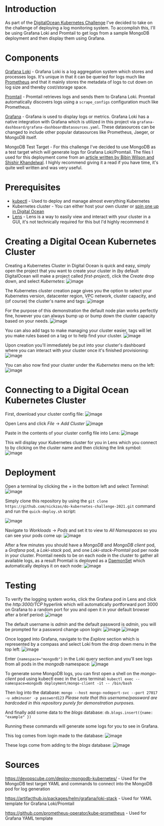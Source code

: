 # Introduction
As part of the [DigitalOcean Kubernetes Challenge](https://www.digitalocean.com/community/pages/kubernetes-challenge) I've decided to take on the challenge of deploying a log monitoring system. To accomplish this, I'll be using Grafana Loki and Promtail to get logs from a sample MongoDB deployment and then display them using Grafana.

# Components
[Grafana Loki](https://grafana.com/oss/loki/) - Grafana Loki is a log aggregation system which stores and processes logs. It's unique in that it can be queried for logs much like [Prometheus](https://prometheus.io/) and that it mainly stores the metadata of logs to cut down on log size and thereby cost/storage space.

[Promtail](https://grafana.com/docs/loki/latest/clients/promtail/) - Promtail retrieves logs and sends them to Grafana Loki. Promtail automatically discovers logs using a ```scrape_configs``` configuration much like Prometheus. 

[Grafana](https://grafana.com/docs/) - Grafana is used to display logs or metrics. Grafana Loki has a native integration with Grafana which is utilized in this project via ```grafana-dashboard/grafana-dashboardDatasources.yaml```. These datasources can be changed to include other popular datasources like Prometheus, Jaeger, or MongoDB itself. 

MongoDB Test Target - For this challenge I've decided to use MongoDB as a test target which will generate logs for Grafana Loki/Promtail. The files I used for this deployment come from an [article written by Bibin Wilson and Shishir Khandelwal](https://devopscube.com/deploy-mongodb-kubernetes/). I highly recommend giving it a read if you have time, it's quite well written and was very useful. 

# Prerequisites
- [kubectl](https://kubernetes.io/docs/tasks/tools/) - Used to deploy and manage almost everything Kubernetes
- Kubernetes cluster - You can either host your own cluster or [spin one up in Digital Ocean](https://www.digitalocean.com/products/kubernetes/)
- [Lens](https://k8slens.dev/) - Lens is a way to easily view and interact with your cluster in a GUI, it's not technically required for this but I'd highly recommend it

# Creating a Digital Ocean Kubernetes Cluster
Creating a Kubernetes Cluster in Digital Ocean is quick and easy, simply open the project that you want to create your cluster in (by default DigitalOcean will make a project called *first-project*), click the *Create* drop down, and select *Kubernetes*:
![image](https://user-images.githubusercontent.com/42356848/148644884-81f1ca7b-1b3f-43c8-82eb-fe7e30fb1538.png)

The Kubernetes cluster creation page gives you the option to select your Kubernetes version, datacenter region, VPC network, cluster capacity, and (of course) the cluster's name and tags:
![image](https://user-images.githubusercontent.com/42356848/148644978-9998dea9-cfed-45e5-9c7a-b2c79277d06a.png)

For the purpose of this demonstration the default node plan works perfectly fine, however you can always bump up or bump down the cluster capacity based on your needs.
![image](https://user-images.githubusercontent.com/42356848/148644999-17769976-6b36-494f-b0dd-21b40f5b2ebc.png)

You can also add tags to make managing your cluster easier, tags will let you make rules based on a tag or to help find your cluster.
![image](https://user-images.githubusercontent.com/42356848/148645241-a8c8ee0c-c083-4d22-8e8b-804dc25e719c.png)

Upon creation you'll immediately be put into your cluster's dashboard where you can interact with your cluster once it's finished provisioning:
![image](https://user-images.githubusercontent.com/42356848/148645594-db888eb4-9291-4f98-93e7-5125a6d4c0bd.png)

You can also now find your cluster under the *Kubernetes* menu on the left:
![image](https://user-images.githubusercontent.com/42356848/148645613-3f6b96f7-0d83-4e40-ab42-3c88445a899d.png)


# Connecting to a Digital Ocean Kubernetes Cluster
First, download your cluster config file:
![image](https://user-images.githubusercontent.com/42356848/148645704-49300642-6605-4e9c-af13-d559c209c33a.png)

Open Lens and click *File* -> *Add Cluster* 
![image](https://user-images.githubusercontent.com/42356848/147760984-974bc232-23e5-455e-8fdf-f5820d3ca898.png)

Paste in the contents of your cluster config file into Lens:
![image](https://user-images.githubusercontent.com/42356848/147761048-f251a67d-b85a-4da1-931b-c896c3ab71c7.png)

This will display your Kubernetes cluster for you in Lens which you connect to by clicking on the cluster name and then clicking the link symbol:
![image](https://user-images.githubusercontent.com/42356848/147761137-a703d511-d7dc-4039-9c17-4ad4d164ed18.png)

# Deployment


Open a terminal by clicking the *+* in the bottom left and select *Terminal*:
![image](https://user-images.githubusercontent.com/42356848/147761789-75bca302-01ce-4cc3-b2d4-bb7e6a7a4b36.png)

Simply clone this repository by using the ```git clone https://github.com/nickzas/do-kubernetes-challenge-2021.git``` command and run the ```quick-deploy.sh``` script:

![image](https://user-images.githubusercontent.com/42356848/147762296-57900aa1-ce1d-4626-acb0-698ab6783d35.png)

Navigate to *Workloads* -> *Pods* and set it to view to *All Namespaces* so you can see your pods come up:
![image](https://user-images.githubusercontent.com/42356848/147761360-d2d7d6cb-f7ea-4c8a-af6f-78a70f8bac0f.png)

After a few minutes you should have a *MongoDB* and *MongoDB client* pod, a *Grafana* pod, a *Loki-stack* pod, and one *Loki-stack-Promtail* pod per node in your cluster. Promtail needs to be on each node in the cluster to gather all available logs, as a result Promtail is deployed as a [DaemonSet](https://kubernetes.io/docs/concepts/workloads/controllers/daemonset/) which automatically deploys it on each node:
![image](https://user-images.githubusercontent.com/42356848/147768836-8d58d93e-851c-436e-8647-f7a73c0a164a.png)

# Testing
To verify the logging system works, click the Grafana pod in Lens and click the *http:3000/TCP* hyperlink which will automatically portforward port 3000 on Grafana to a random port for you and open it in your default browser after a brief period:
![image](https://user-images.githubusercontent.com/42356848/147769652-1348737a-2b49-4506-afed-d691b6d721ec.png)

The default username is *admin* and the default password is *admin*, you will be prompted for a password change upon login:
![image](https://user-images.githubusercontent.com/42356848/147769820-69c1a868-c3de-4402-8b51-f11af8b0cb38.png)
![image](https://user-images.githubusercontent.com/42356848/147769864-d079f943-6d8c-443b-b2d6-01dcbebb1462.png)

Once logged into Grafana, navigate to the *Explore* section which is represented by a compass and select Loki from the drop down menu in the top left:
![image](https://user-images.githubusercontent.com/42356848/147770942-ae4778e7-e03e-4f3b-bea3-2e28bd80facb.png)

Enter ```{namespace="mongodb"}``` in the Loki query section and you'll see logs from all pods in the *mongodb* namespace:
![image](https://user-images.githubusercontent.com/42356848/147771085-663b0d72-bc1c-4d1a-b239-a585219ba53c.png)

To generate some MongoDB logs, you can first open a shell on the *mongo-client* pod using kubectl exec in the Lens terminal:
```kubectl exec --namespace=mongodb deployment/mongo-client -it -- /bin/bash```

Then log into the database:
```mongo --host mongo-nodeport-svc --port 27017 -u adminuser -p password123```
*Please note that this username/password are hardcoded in this repository purely for demonstration purposes.*

And finally add some data to the *blogs* database:
```db.blogs.insert({name: "example" })``` 

Running these commands will generate some logs for you to see in Grafana.

This log comes from login made to the database:
![image](https://user-images.githubusercontent.com/42356848/147778086-e8382da2-108a-4645-b1c2-82a95d9af63d.png)

These logs come from adding to the *blogs* database:
![image](https://user-images.githubusercontent.com/42356848/147778147-620f458e-a476-4b3e-bb3f-04fdb4ca2a16.png)

# Sources
https://devopscube.com/deploy-mongodb-kubernetes/ - Used for the MongoDB test target YAML and commands to connect into the MongoDB pod for log generation

https://artifacthub.io/packages/helm/grafana/loki-stack - Used for YAML template for Grafana Loki/Promtail

https://github.com/prometheus-operator/kube-prometheus - Used for Grafana YAML template












